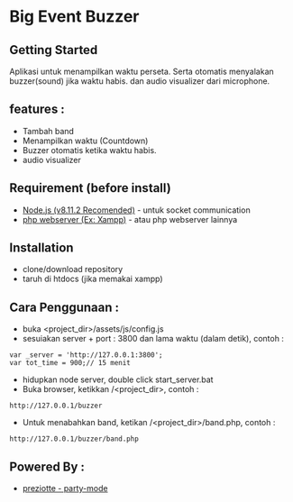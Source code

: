 # Big Event Buzzer 

## Getting Started
Aplikasi untuk menampilkan waktu perseta. Serta otomatis menyalakan buzzer(sound) jika waktu habis. dan audio visualizer dari microphone.

## features : 
- Tambah band
- Menampilkan waktu (Countdown)
- Buzzer otomatis ketika waktu habis.
- audio visualizer

## Requirement (before install)
* [Node.js (v8.11.2 Recomended)](https://nodejs.org/download/release/v8.11.2/) - untuk socket communication
* [php webserver (Ex: Xampp)](https://www.apachefriends.org/download.html) - atau php webserver lainnya

## Installation
- clone/download repository
- taruh di htdocs (jika memakai xampp)

## Cara Penggunaan : 
- buka <project_dir>/assets/js/config.js
- sesuiakan server + port : 3800 dan lama waktu (dalam detik), contoh : 
```
var _server = 'http://127.0.0.1:3800';
var tot_time = 900;// 15 menit
```
- hidupkan node server, double click start_server.bat
- Buka browser, ketikkan <ip php webserver>/<project_dir>, contoh :
```
http://127.0.0.1/buzzer
```
- Untuk menabahkan band, ketikan <ip php webserver>/<project_dir>/band.php, contoh :
```
http://127.0.0.1/buzzer/band.php
```

## Powered By :
- [preziotte - party-mode](http://github.com/preziotte/party-mode)

